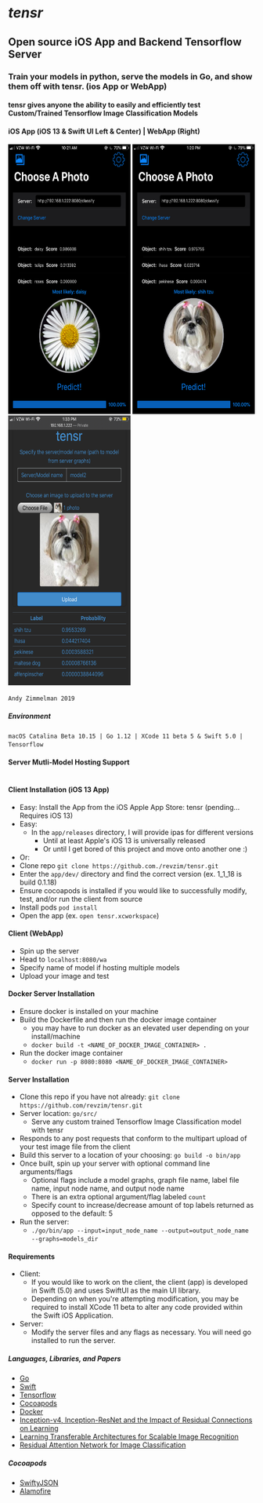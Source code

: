 # *tensr*

## Open source iOS App and Backend Tensorflow Server
### Train your models in python, serve the models in Go, and show them off with tensr. (ios App or WebApp)

#### tensr gives anyone the ability to easily and efficiently test Custom/Trained Tensorflow Image Classification Models

#### iOS App (iOS 13 & Swift UI Left & Center) | WebApp (Right)
<span>
	<img align="" width="250" height="550" src="https://raw.githubusercontent.com/revzim/tensr/master/examples/IMG_0649.PNG">
	<img align="" width="250" height="550" src="https://raw.githubusercontent.com/revzim/tensr/master/examples/IMG_0655.PNG">
	<img align="" width="250" height="550" src="https://raw.githubusercontent.com/revzim/tensr/master/examples/IMG_0657.PNG">
</span>

` Andy Zimmelman 2019 `

##### Environment
` macOS Catalina Beta 10.15 | Go 1.12 | XCode 11 beta 5 & Swift 5.0 | Tensorflow `


#### Server Mutli-Model Hosting Support

# 

#### Client Installation (iOS 13 App)
* Easy: Install the App from the iOS Apple App Store: tensr (pending... Requires iOS 13)
* Easy: 
	* In the `app/releases` directory, I will provide ipas for different versions
		* Until at least Apple's iOS 13 is universally released
		* Or until I get bored of this project and move onto another one :)
* Or:
* Clone repo `git clone https://github.com./revzim/tensr.git`
* Enter the `app/dev/` directory and find the correct version (ex. 1_1_18 is build 0.1.18)
* Ensure cocoapods is installed if you would like to successfully modify, test, and/or run the client from source
* Install pods `pod install`
* Open the app (ex. `open tensr.xcworkspace`)

#### Client (WebApp)
* Spin up the server
* Head to `localhost:8080/wa`
* Specify name of model if hosting multiple models
* Upload your image and test

#### Docker Server Installation
* Ensure docker is installed on your machine
* Build the Dockerfile and then run the docker image container
	* you may have to run docker as an elevated user depending on your install/machine
	* `docker build -t <NAME_OF_DOCKER_IMAGE_CONTAINER> .`
* Run the docker image container
	* `docker run -p 8080:8080 <NAME_OF_DOCKER_IMAGE_CONTAINER>`

#### Server Installation
* Clone this repo if you have not already: `git clone https://github.com/revzim/tensr.git`
* Server location: `go/src/`
	* Serve any custom trained Tensorflow Image Classification model with tensr
* Responds to any post requests that conform to the multipart upload of your test image file from the client
* Build this server to a location of your choosing: `go build -o bin/app`
* Once built, spin up your server with optional command line arguments/flags
	* Optional flags include a model graphs, graph file name, label file name, input node name, and output node name
	* There is an extra optional argument/flag labeled `count`
	* Specify count to increase/decrease amount of top labels returned as opposed to the default: 5
* Run the server:
	* `./go/bin/app --input=input_node_name --output=output_node_name --graphs=models_dir`


#### Requirements
* Client:
	* If you would like to work on the client, the client (app) is developed in Swift (5.0) and uses SwiftUI as the main UI library.
	* Depending on when you're attempting modification, you may be required to install XCode 11 beta to alter any code provided within the Swift iOS Application.
* Server: 
	* Modify the server files and any flags as necessary. You will need go installed to run the server.


##### Languages, Libraries, and Papers
* [Go](https://https://golang.org)
* [Swift](https://swift.org)
* [Tensorflow](https://tensorflow.org)
* [Cocoapods](https://cocoapods.org/)
* [Docker](https://www.docker.com/)
* [Inception-v4, Inception-ResNet and the Impact of Residual Connections on Learning](https://arxiv.org/abs/1602.07261)
* [Learning Transferable Architectures for Scalable Image Recognition](https://arxiv.org/abs/1707.07012)
* [Residual Attention Network for Image Classification](https://arxiv.org/abs/1704.06904)

##### Cocoapods
* [SwiftyJSON](https://github.com/SwiftyJSON/SwiftyJSON)
* [Alamofire](https://github.com/Alamofire/Alamofire)